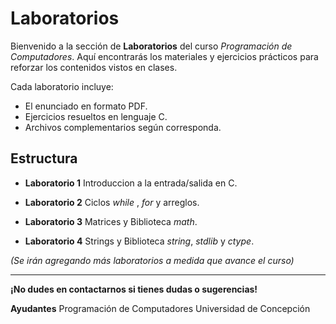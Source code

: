 # Laboratorios

Bienvenido a la sección de **Laboratorios** del curso _Programación de Computadores_. Aquí encontrarás los materiales y ejercicios prácticos para reforzar los contenidos vistos en clases.

Cada laboratorio incluye:
- El enunciado en formato PDF.
- Ejercicios resueltos en lenguaje C.
- Archivos complementarios según corresponda.

## Estructura

- **Laboratorio 1**
  Introduccion a la entrada/salida en C.

- **Laboratorio 2**
  Ciclos _while_ , _for_ y arreglos.
  
- **Laboratorio 3**
  Matrices y Biblioteca _math_.

- **Laboratorio 4**
  Strings y Biblioteca _string_, _stdlib_ y _ctype_.

*(Se irán agregando más laboratorios a medida que avance el curso)*

---

**¡No dudes en contactarnos si tienes dudas o sugerencias!**

**Ayudantes**
Programación de Computadores
Universidad de Concepción
